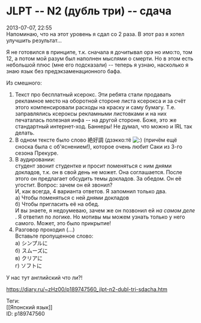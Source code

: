 JLPT -- N2 (дубль три) -- сдача
================================

   
 2013-07-07, 22:55   
  Напоминаю, что на этот уровень я сдал со 2 раза. В этот раз я хотел улучшить результат...   
   
 Я не готовился в принципе, т.к. сначала я дочитывал орэ но имо:то, том 12, а потом мой разум был наполнен мыслями о смерти. Но в этом есть небольшой плюс (мне его подсказали) -- теперь я узнаю, насколько я знаю язык без предэкзаменационного бафа.   
   
 Из смешного:   
 1. Текст про бесплатный ксерокс. Эти ребята стали продавать рекламное место на оборотной стороне листа ксерокса и за счёт этого компенсировали расходы на краску и саму бумагу. Т.е. заправлялись ксероксы рекламными листовками и на них печаталась полезная инфа -- на другой стороне. Боже, это же стандартный интернет-ход. Баннеры! Не думал, что можно и IRL так делать.   
 2. В одном тексте было слово 絶好調 (дзэкко:тё ![:)](http://static.diary.ru/picture/3.gif) (причём ещё сноска была с об'яснением!), которое очень любит Саки из 3-го сезона Прекуре.   
 3. В аудировании:   
 студент звонит студентке и просит поменяться с ним днями докладов, т.к. он в свой день не может. Она соглашается. После этого он предлагает обсудить темы докладов. За обедом. Он её угостит. Вопрос: зачем он ей звонил?   
 И, как всегда, 4 варианта ответов. Я запомнил только два.   
 а) Чтобы поменяться с ней днями докладов   
 б) Чтобы пригласить её на обед.   
 И вы знаете, я недоумеваю, зачем же он позвонил ей  *на самом деле*  . Я ответил по логике. Но мотивы мы можем узнать только у него самого. Может, это было прикрытие!   
 4. Разговор проходил (...)   
 Вставьте пропущенное слово:   
 а) シンプルに   
 б) スムーズに   
 в) クリアに   
 г) ソフトに   
   
 У нас тут английский что ли?!   
    
 <https://diary.ru/~zHz00/p189747560_jlpt-n2-dubl-tri-sdacha.htm>   
   
 Теги:   
 [[Японский язык]]   
 ID: p189747560